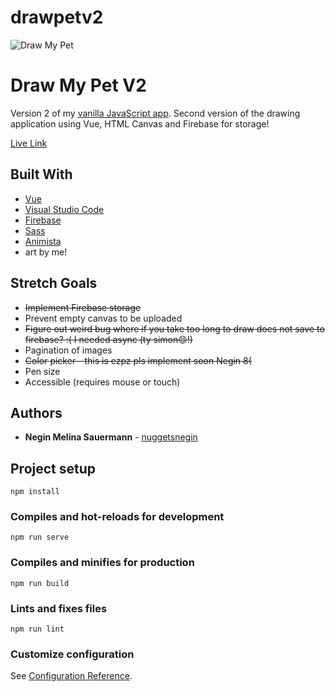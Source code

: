 # drawpetv2

![Draw My Pet](https://i.gyazo.com/336b7547d0738bf743fb30b3750b6f4d.png)
# Draw My Pet V2
Version 2 of my [vanilla JavaScript app](https://github.com/nuggetsnegin/negin-sauermann-beyond-bootcamp). Second version of the drawing application using Vue, HTML Canvas and Firebase for storage!


[Live Link](https://nuggetsnegin.github.io/drawpetv2/)

## Built With

* [Vue](https://vuejs.org/)
* [Visual Studio Code](https://code.visualstudio.com/) 
* [Firebase](https://firebase.google.com/)
* [Sass](https://sass-lang.com/)
* [Animista](https://animista.net/)
* art by me!



## Stretch Goals
* ~~Implement Firebase storage~~
* Prevent empty canvas to be uploaded
* ~~Figure out weird bug where if you take too long to draw does not save to firebase? :( I needed async (ty simon😊!)~~
* Pagination of images
* ~~Color picker - this is ezpz pls implement soon Negin 8(~~
* Pen size
* Accessible (requires mouse or touch)

## Authors

* **Negin Melina Sauermann** - [nuggetsnegin](https://github.com/nuggetsnegin)


## Project setup
```
npm install
```

### Compiles and hot-reloads for development
```
npm run serve
```

### Compiles and minifies for production
```
npm run build
```

### Lints and fixes files
```
npm run lint
```

### Customize configuration
See [Configuration Reference](https://cli.vuejs.org/config/).
